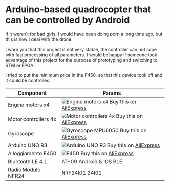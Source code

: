 # Arduino-based quadrocopter that can be controlled by Android

If it weren't for bad girls, I would have been doing porn a long time ago, but this is how I deal with the drone.

I warn you that this project is not very stable, the controller can not cope with fast processing of all parameters. I would be happy if someone took advantage of this project for the purpose of prototyping and switching to STM or FPGA.

I tried to put the minimum price in the F450, so that this device took off and it could be controlled.

Component           | Params
--------------------|----------------------
Engine motors x4    |![Engine motors x4](https://sun9-53.userapi.com/c857124/v857124472/17aae2/ukxAHb0U3PM.jpg)  Buy this on [AliExpress](https://aliexpress.ru/item/32914319451.html)
Motor controllers 4x|![Motor controllers 4x](https://diy-vitebsk.ru/wp-content/uploads/2018/05/HTB1.0NfSpXXXXc8XXXXq6xXFXXXE1-150x150.jpg)  Buy this on [AliExpress](https://aliexpress.ru/item/32292796453.html)
Gyroscope           |![Gyroscope](https://sun9-29.userapi.com/c857124/v857124472/17ab30/Jxpm4eUw0d8.jpg) MPU6050 Buy this on [AliExpress](https://aliexpress.ru/item/32340949017.html)
Arduino UNO R3      |![Arduino UNO R3](https://sun9-63.userapi.com/c857424/v857424472/1f8194/5O9wZc8MbIk.jpg) Buy this on [AliExpress](https://aliexpress.ru/item/4000987860132.html)
Alloggiamento F450  |![F450](https://sun9-19.userapi.com/c858132/v858132935/1ecdf3/8slAUGcFwro.jpg) Buy this on [AliExpress](https://aliexpress.ru/item/4000261171695.html)
Bluetooth LE 4.1    | AT-09 Android & IOS BLE
Radio Module NFR24  | NRF24l01 24l01

